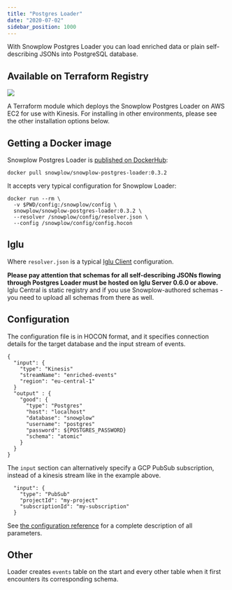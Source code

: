 ```yaml
---
title: "Postgres Loader"
date: "2020-07-02"
sidebar_position: 1000
---
```


With Snowplow Postgres Loader you can load enriched data or plain self-describing JSONs into PostgreSQL database.

## Available on Terraform Registry

[![](https://img.shields.io/static/v1?label=Terraform&message=Registry&color=7B42BC&logo=terraform)](https://registry.terraform.io/modules/snowplow-devops/s3-loader-kinesis-ec2/aws/latest)

A Terraform module which deploys the Snowplow Postgres Loader on AWS EC2 for use with Kinesis. For installing in other environments, please see the other installation options below.

## Getting a Docker image

Snowplow Postgres Loader is [published on DockerHub](https://hub.docker.com/r/snowplow/snowplow-postgres-loader):

```
docker pull snowplow/snowplow-postgres-loader:0.3.2
```

It accepts very typical configuration for Snowplow Loader:

```
docker run --rm \
  -v $PWD/config:/snowplow/config \
  snowplow/snowplow-postgres-loader:0.3.2 \
  --resolver /snowplow/config/resolver.json \
  --config /snowplow/config/config.hocon
```

## Iglu

Where `resolver.json` is a typical [Iglu Client](/docs/pipeline-components-and-applications/iglu/iglu-resolver.md) configuration.

**Please pay attention that schemas for all self-describing JSONs flowing through Postgres Loader must be hosted on Iglu Server 0.6.0 or above.**  
Iglu Central is static registry and if you use Snowplow-authored schemas - you need to upload all schemas from there as well.

## Configuration

The configuration file is in HOCON format, and it specifies connection details for the target database and the input stream of events.

```
{
  "input": {
    "type": "Kinesis"
    "streamName": "enriched-events"
    "region": "eu-central-1"
  }
  "output" : {
    "good": {
      "type": "Postgres"
      "host": "localhost"
      "database": "snowplow"
      "username": "postgres"
      "password": ${POSTGRES_PASSWORD}
      "schema": "atomic"
    }
  }
}
```

The `input` section can alternatively specify a GCP PubSub subscription, instead of a kinesis stream like in the example above.

```
  "input": {
    "type": "PubSub"
    "projectId": "my-project"
    "subscriptionId": "my-subscription"
  }
```

See [the configuration reference](/docs/pipeline-components-and-applications/loaders-storage-targets/snowplow-postgres-loader/postgres-loader-configuration-reference.md) for a complete description of all parameters.

## Other

Loader creates `events` table on the start and every other table when it first encounters its corresponding schema.
